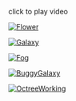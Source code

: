 click to play video

[![Flower](https://img.youtube.com/vi/bbTiYvD2MgA//hqdefault.jpg)](https://www.youtube.com/watch?v=bbTiYvD2MgA)

[![Galaxy](https://img.youtube.com/vi/FuQxeVE_nL0//hqdefault.jpg)](https://www.youtube.com/watch?v=FuQxeVE_nL0)

[![Fog](https://img.youtube.com/vi/fyOI-npZN78//hqdefault.jpg)](https://www.youtube.com/watch?v=fyOI-npZN78)

[![BuggyGalaxy](https://img.youtube.com/vi/2AGzruWPmiM/hqdefault.jpg)](https://www.youtube.com/watch?v=2AGzruWPmiM)

[![OctreeWorking](https://img.youtube.com/vi/MyL9dZfEoOE//hqdefault.jpg)](https://www.youtube.com/watch?v=MyL9dZfEoOE)

